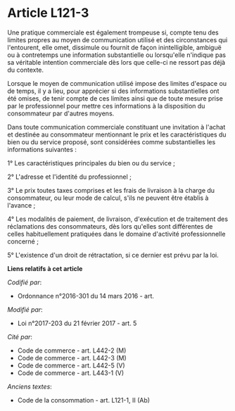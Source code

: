 # Article L121-3

Une pratique commerciale est également trompeuse si, compte tenu des limites propres au moyen de communication utilisé et des
circonstances qui l'entourent, elle omet, dissimule ou fournit de façon inintelligible, ambiguë ou à contretemps une
information substantielle ou lorsqu'elle n'indique pas sa véritable intention commerciale dès lors que celle-ci ne ressort
pas déjà du contexte.

Lorsque le moyen de communication utilisé impose des limites d'espace ou de temps, il y a lieu, pour apprécier si des
informations substantielles ont été omises, de tenir compte de ces limites ainsi que de toute mesure prise par le
professionnel pour mettre ces informations à la disposition du consommateur par d'autres moyens.

Dans toute communication commerciale constituant une invitation à l'achat et destinée au consommateur mentionnant le prix et
les caractéristiques du bien ou du service proposé, sont considérées comme substantielles les informations suivantes :

1° Les caractéristiques principales du bien ou du service ;

2° L'adresse et l'identité du professionnel ;

3° Le prix toutes taxes comprises et les frais de livraison à la charge du consommateur, ou leur mode de calcul, s'ils ne
peuvent être établis à l'avance ;

4° Les modalités de paiement, de livraison, d'exécution et de traitement des réclamations des consommateurs, dès lors
qu'elles sont différentes de celles habituellement pratiquées dans le domaine d'activité professionnelle concerné ;

5° L'existence d'un droit de rétractation, si ce dernier est prévu par la loi.

**Liens relatifs à cet article**

_Codifié par_:

  - Ordonnance n°2016-301 du 14 mars 2016 - art.

_Modifié par_:

  - Loi n°2017-203 du 21 février 2017 - art. 5

_Cité par_:

  - Code de commerce - art. L442-2 (M)
  - Code de commerce - art. L442-3 (M)
  - Code de commerce - art. L442-5 (V)
  - Code de commerce - art. L443-1 (V)

_Anciens textes_:

  - Code de la consommation - art. L121-1, II (Ab)

